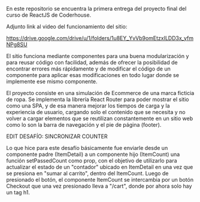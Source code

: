 En este repositorio se encuentra la primera entrega del proyecto final del curso de ReactJS de Coderhouse.

Adjunto link al video del funcionamiento del sitio:

https://drive.google.com/drive/u/1/folders/1u8EY_YvVb9omEtzxILDD3x_yfmNPg8SU

El sitio funciona mediante componentes para una buena modularización y para reusar código con facilidad, además de ofrecer la posibilidad de encontrar errores más rápidamente y de modificar el código de un componente para aplicar esas modificaciones en todo lugar donde se implemente ese mismo componente.

El proyecto consiste en una simulación de Ecommerce de una marca ficticia de ropa. Se implementa la librería React Router para poder mostrar el sitio como una SPA, y de esa manera mejorar los tiempos de carga y la experiencia de usuario, cargando solo el contenido que se necesita y no volver a cargar elementos que se reutilizan constantemente en un sitio web como lo son la barra de navegación y el pie de página (footer).


EDIT DESAFÍO: SINCRONIZAR COUNTER

Lo que hice para este desafío básicamente fue enviarle desde un componente padre (ItemDetail) a un componente hijo (ItemCount) una función setPassedCount como prop, con el objetivo de utilizarlo para actualizar el estado de un "contador" ubicado en ItemDetail en una vez que se presiona en "sumar al carrito", dentro del ItemCount. Luego de presionado el botón, el componente ItemCount se intercambia por un botón Checkout que una vez presionado lleva a "/cart", donde por ahora solo hay un tag h1.